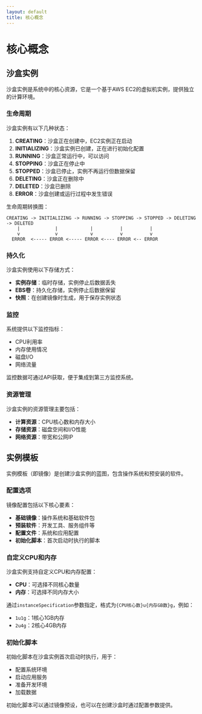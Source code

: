 ```yaml
---
layout: default
title: 核心概念
---
```


# 核心概念

## 沙盒实例

沙盒实例是系统中的核心资源，它是一个基于AWS EC2的虚拟机实例，提供独立的计算环境。

### 生命周期

沙盒实例有以下几种状态：

1. **CREATING**：沙盒正在创建中，EC2实例正在启动
2. **INITIALIZING**：沙盒实例已创建，正在进行初始化配置
3. **RUNNING**：沙盒正常运行中，可以访问
4. **STOPPING**：沙盒正在停止中
5. **STOPPED**：沙盒已停止，实例不再运行但数据保留
6. **DELETING**：沙盒正在删除中
7. **DELETED**：沙盒已删除
8. **ERROR**：沙盒创建或运行过程中发生错误

生命周期转换图：

```
CREATING -> INITIALIZING -> RUNNING -> STOPPING -> STOPPED -> DELETING -> DELETED
    |             |            |          |          |
    v             v            v          v          v
  ERROR  <----- ERROR <----- ERROR <---- ERROR <-- ERROR
```

### 持久化

沙盒实例使用以下存储方式：

- **实例存储**：临时存储，实例停止后数据丢失
- **EBS卷**：持久化存储，实例停止后数据保留
- **快照**：在创建镜像时生成，用于保存实例状态

### 监控

系统提供以下监控指标：

- CPU利用率
- 内存使用情况
- 磁盘I/O
- 网络流量

监控数据可通过API获取，便于集成到第三方监控系统。

### 资源管理

沙盒实例的资源管理主要包括：

- **计算资源**：CPU核心数和内存大小
- **存储资源**：磁盘空间和I/O性能
- **网络资源**：带宽和公网IP

## 实例模板

实例模板（即镜像）是创建沙盒实例的蓝图，包含操作系统和预安装的软件。

### 配置选项

镜像配置包括以下核心要素：

- **基础镜像**：操作系统和基础软件包
- **预装软件**：开发工具、服务组件等
- **配置文件**：系统和应用配置
- **初始化脚本**：首次启动时执行的脚本

### 自定义CPU和内存

沙盒实例支持自定义CPU和内存配置：

- **CPU**：可选择不同核心数量
- **内存**：可选择不同内存大小

通过`instanceSpecification`参数指定，格式为`{CPU核心数}u{内存GB数}g`，例如：
- `1u1g`：1核心1GB内存
- `2u4g`：2核心4GB内存

### 初始化脚本

初始化脚本在沙盒实例首次启动时执行，用于：

- 配置系统环境
- 启动应用服务
- 准备开发环境
- 加载数据

初始化脚本可以通过镜像预设，也可以在创建沙盒时通过配置参数提供。 